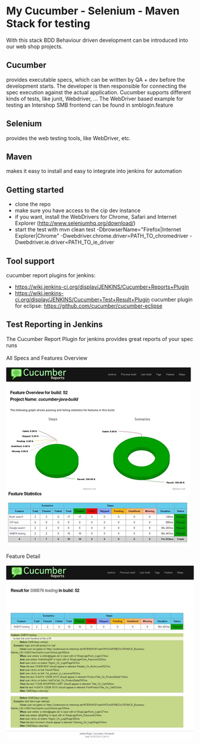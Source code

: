<h1>My Cucumber - Selenium - Maven Stack for testing </h1>

With this stack BDD Behaviour driven development can be introduced into our web shop projects.

<h2>Cucumber</h2>
provides executable specs, which can be written by QA + dev before the development starts. The developer is then responsible for connecting the spec execution against the actual application. Cucumber supports different kinds of tests, like junit, Webdriver, ...
The WebDriver based example for testing an Intershop SMB frontend can be found in smblogin.feature

<h2>Selenium</h2>
provides the web testing tools, like WebDriver, etc.

<h2>Maven</h2>
makes it easy to install and easy to integrate into jenkins for automation

<h2>Getting started</h2>

- clone the repo
- make sure you have access to the cip dev instance
- if you want, install the WebDrivers for Chrome, Safari and Internet Explorer  (http://www.seleniumhq.org/download/)
- start the test with mvn clean test -DbrowserName="Firefox|Internet Explorer|Chrome" -Dwebdriver.chrome.driver=PATH_TO_chromedriver -Dwebdriver.ie.driver=PATH_TO_ie_driver


<h2>Tool support</h2>

cucumber report plugins for jenkins: 
- https://wiki.jenkins-ci.org/display/JENKINS/Cucumber+Reports+Plugin
- https://wiki.jenkins-ci.org/display/JENKINS/Cucumber+Test+Result+Plugin
cucumber plugin for eclipse: https://github.com/cucumber/cucumber-eclipse

<h2>Test Reporting in Jenkins</h2>
The Cucumber Report Plugin for jenkins provides great reports of your spec runs
</br>
</br>
All Specs and Features Overview </br></br>
<img src=".README/report-overview.JPG">
</br></br>
Feature Detail </br></br>
<img src=".README/report-detail.JPG">